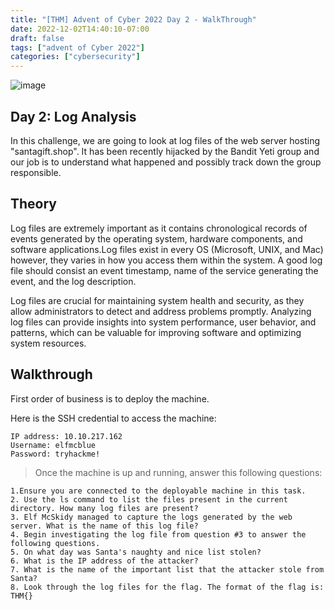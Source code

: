 ```yaml
---
title: "[THM] Advent of Cyber 2022 Day 2 - WalkThrough"
date: 2022-12-02T14:40:10-07:00
draft: false
tags: ["advent of Cyber 2022"]
categories: ["cybersecurity"]
---
```

![image](/aoc_day2.png)

## Day 2: Log Analysis
In this challenge, we are going to look at log files of the web server hosting "santagift.shop". It has been recently hijacked by the Bandit Yeti group and our
job is to understand what happened and possibly track down the group responsible.

## Theory
Log files are extremely important as it contains chronological records of events generated by the operating system, hardware components, and software applications.Log files exist in every OS (Microsoft, UNIX, and Mac) however, they varies in how you access them within the system. A good log file should consist an event timestamp, name of the service generating the event, and the log description.

Log files are crucial for maintaining system health and security, as they allow administrators to detect and address problems promptly. Analyzing log files can provide insights into system performance, user behavior, and patterns, which can be valuable for improving software and optimizing system resources.

## Walkthrough
First order of business is to deploy the machine. 

Here is the SSH credential to access the machine:
``` 
IP address: 10.10.217.162
Username: elfmcblue
Password: tryhackme!
```

> Once the machine is up and running, answer this following questions:

```
1.Ensure you are connected to the deployable machine in this task.
2. Use the ls command to list the files present in the current directory. How many log files are present?
3. Elf McSkidy managed to capture the logs generated by the web server. What is the name of this log file?
4. Begin investigating the log file from question #3 to answer the following questions.
5. On what day was Santa's naughty and nice list stolen?
6. What is the IP address of the attacker?
7. What is the name of the important list that the attacker stole from Santa?    
8. Look through the log files for the flag. The format of the flag is: THM{}
```


